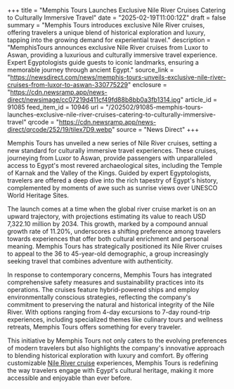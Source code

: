 +++
title = "Memphis Tours Launches Exclusive Nile River Cruises Catering to Culturally Immersive Travel"
date = "2025-02-19T11:00:12Z"
draft = false
summary = "Memphis Tours introduces exclusive Nile River cruises, offering travelers a unique blend of historical exploration and luxury, tapping into the growing demand for experiential travel."
description = "MemphisTours announces exclusive Nile River cruises from Luxor to Aswan, providing a luxurious and culturally immersive travel experience. Expert Egyptologists guide guests to iconic landmarks, ensuring a memorable journey through ancient Egypt."
source_link = "https://newsdirect.com/news/memphis-tours-unveils-exclusive-nile-river-cruises-from-luxor-to-aswan-330775229"
enclosure = "https://cdn.newsramp.app/news-direct/newsimage/cc07219d411cf49fd88b8bb0a3fb1314.jpg"
article_id = 91085
feed_item_id = 10946
url = "/202502/91085-memphis-tours-launches-exclusive-nile-river-cruises-catering-to-culturally-immersive-travel"
qrcode = "https://cdn.newsramp.app/news-direct/qrcode/252/19/tilex7D9.webp"
source = "News Direct"
+++

<p>Memphis Tours has unveiled a new series of Nile River cruises, setting a new standard for culturally immersive travel experiences. These cruises, journeying from Luxor to Aswan, provide passengers with unparalleled access to Egypt's most revered archaeological sites, including the Temple of Karnak and the Valley of the Kings. Guided by expert Egyptologists, travelers are offered a deep dive into the rich tapestry of Egypt's history, complemented by moments of awe such as sunrise views over UNESCO World Heritage Sites.</p><p>The launch comes at a time when the global river cruise market is on an upward trajectory, with projections estimating its value to reach USD 7,322.10 million by 2034. This growth, marked by a compound annual growth rate of 11.20%, underscores a shifting preference among travelers towards experiences that offer both cultural enrichment and personal meaning. Memphis Tours has strategically positioned its Nile River cruises to appeal to the 36 to 45-year-old demographic, a group increasingly seeking travel that combines adventure with authenticity.</p><p>In response to contemporary concerns, Memphis Tours has integrated comprehensive safety measures and sustainability practices into its operations. The cruises feature hybrid-powered ships and employ environmentally conscious strategies, reflecting the company's commitment to preserving the natural and historical integrity of the Nile River. With options ranging from 4-day excursions to 7-day round-trip experiences, including specialized themes like culinary tours and wellness retreats, Memphis Tours offers something for every traveler.</p><p>This initiative by Memphis Tours not only caters to the evolving preferences of modern travelers but also highlights the company's innovative approach to blending historical exploration with luxury and comfort. By offering customizable <a href="https://www.memphistours.com/Egypt/Cruises" rel="nofollow" target="_blank">Nile River cruise</a> experiences, Memphis Tours is redefining the way travelers engage with Egypt's cultural heritage, making it more accessible and enjoyable than ever before.</p>